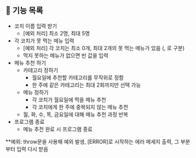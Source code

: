 ## **📄** 기능 목록

- 코치 이름 입력 받기
  - [예외 처리] 최소 2명, 최대 5명
- 각 코치가 못 먹는 메뉴 입력
  - [예외 처리] 각 코치는 최소 0개, 최대 2개의 못 먹는 메뉴가 있음 (, 로 구분)
  - 먹지 못하는 메뉴가 없으면 빈 값을 입력
- 메뉴 추천 하기
  - 카테고리 정하기
    - 월요일에 추천할 카테고리를 무작위로 정함
    - 한 주에 같은 카테고리는 최대 2회까지만 선택 가능
  - 메뉴 정하기
    - 각 코치가 월요일에 먹을 메뉴 추천
    - 각 코치에게 한 주에 중복되지 않는 메뉴 추천
  - 월, 화, 수, 목, 금요일에 대해 메뉴 추천 과정 반복
- 프로그램 종료
  - 메뉴 추천 완료 시 프로그램 종료

\*\*예외: throw문을 사용해 예외 발생, [ERROR]로 시작하는 에러 메세지 출력, 그 부분부터 입력 다시 받음
